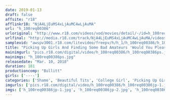 ```yaml
---
date: 2019-01-13
draft: false
affsite: "r18"
afflinkr18: "NjA4LjEuMS4xLjAuMC4wLjAuMA"
url: "h_100req00386"
urloriginal: "http://www.r18.com/videos/vod/movies/detail/-/id=h_100req00386"
urlfinal: "http://media.r18.com/track/NjA4LjEuMS4xLjAuMC4wLjAuMA/videos/vod/movies/detail/-/id=h_100req00386"
samplevid: "awspv3001.r18.com/litevideo/freepv/h/h_1/h_100req00386/h_100req00386_dmb_w.mp4"
title: "Picking Up Girls And Finding Some Bad Amateurs 'Would You Please Show Us Your Underwear?' Are Amateur College Girl Pussies Ultra Sensitive!? In The End, You Have To Finish Them Off With Creampie Raw Footage, Right?"
mainimgurl: "pics.r18.com/digital/video/h_100req00386/h_100req00386ps.jpg"
mainimgs: "h_100req00386ps.jpg"
releasedate: "Mar. 10, 2018"
duration: 181
productioncomp: "Bullitt"
girls: ['----']
categories: ['Shame', 'Beautiful Tits', 'College Girl', 'Picking Up Girls', 'Amateur', 'Creampie', 'Hi-Def']
imgurls: ['pics.r18.com/digital/video/h_100req00386/h_100req00386jp-1.jpg', 'pics.r18.com/digital/video/h_100req00386/h_100req00386jp-2.jpg', 'pics.r18.com/digital/video/h_100req00386/h_100req00386jp-3.jpg', 'pics.r18.com/digital/video/h_100req00386/h_100req00386jp-4.jpg', 'pics.r18.com/digital/video/h_100req00386/h_100req00386jp-5.jpg', 'pics.r18.com/digital/video/h_100req00386/h_100req00386jp-6.jpg', 'pics.r18.com/digital/video/h_100req00386/h_100req00386jp-7.jpg', 'pics.r18.com/digital/video/h_100req00386/h_100req00386jp-8.jpg', 'pics.r18.com/digital/video/h_100req00386/h_100req00386jp-9.jpg', 'pics.r18.com/digital/video/h_100req00386/h_100req00386jp-10.jpg', 'pics.r18.com/digital/video/h_100req00386/h_100req00386jp-11.jpg', 'pics.r18.com/digital/video/h_100req00386/h_100req00386jp-12.jpg', 'pics.r18.com/digital/video/h_100req00386/h_100req00386jp-13.jpg', 'pics.r18.com/digital/video/h_100req00386/h_100req00386jp-14.jpg', 'pics.r18.com/digital/video/h_100req00386/h_100req00386jp-15.jpg', 'pics.r18.com/digital/video/h_100req00386/h_100req00386jp-16.jpg', 'pics.r18.com/digital/video/h_100req00386/h_100req00386jp-17.jpg', 'pics.r18.com/digital/video/h_100req00386/h_100req00386jp-18.jpg', 'pics.r18.com/digital/video/h_100req00386/h_100req00386jp-19.jpg', 'pics.r18.com/digital/video/h_100req00386/h_100req00386jp-20.jpg']
imgs: ['h_100req00386jp-1.jpg', 'h_100req00386jp-2.jpg', 'h_100req00386jp-3.jpg', 'h_100req00386jp-4.jpg', 'h_100req00386jp-5.jpg', 'h_100req00386jp-6.jpg', 'h_100req00386jp-7.jpg', 'h_100req00386jp-8.jpg', 'h_100req00386jp-9.jpg', 'h_100req00386jp-10.jpg', 'h_100req00386jp-11.jpg', 'h_100req00386jp-12.jpg', 'h_100req00386jp-13.jpg', 'h_100req00386jp-14.jpg', 'h_100req00386jp-15.jpg', 'h_100req00386jp-16.jpg', 'h_100req00386jp-17.jpg', 'h_100req00386jp-18.jpg', 'h_100req00386jp-19.jpg', 'h_100req00386jp-20.jpg']
---
```

